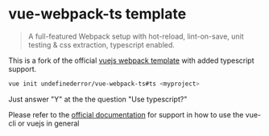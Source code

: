 # vue-webpack-ts template

> A full-featured Webpack setup with hot-reload, lint-on-save, unit testing & css extraction, typescript enabled.

This is a fork of the official [vuejs webpack template](https://github.com/vuejs-templates/webpack) with added typescript support.

```bash
vue init undefinederror/vue-webpack-ts#ts <myproject>
```
Just answer "Y" at the the question "Use typescript?"

Please refer to the [official documentation](http://vuejs-templates.github.io/webpack) for support in how to use the vue-cli or vuejs in general

